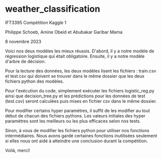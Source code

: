 # weather_classification
IFT3395 Compétition Kaggle 1

Philippe Schoeb, Amine Obeid et Abubakar Garibar Mama

8 novembre 2023

Voici nos deux modèles les mieux réussis.
D'abord, il y a notre modèle de régression logistique qui était obligatoire.
Ensuite, il y a notre modèle d'arbre de décision.

Pour la lecture des données, les deux modèles lisent les fichiers : train.csv et test.csv qui doivent se trouver dans
le même dossier que les deux fichiers python des modèles.

Pour l'exécution du code, simplement exécuter les fichiers logistic_reg.py ainsi que decision_tree.py et les prédictions
pour les données de test (test.csv) seront calculées puis mises en fichier csv dans le même dossier.

Pour modifier certains hyper paramètres, il suffit de les modifier au tout début de chacun des fichiers pythons. Les
valeurs initiales des hyper paramètres sont les meilleurs ou les plus efficaces selon nos tests.

Sinon, à vous de modifier les fichiers python pour utiliser nos fonctions intermédiaires. Nous avons gardé certaines
fonctions inutilisées seulement si elles nous ont aidé à atteindre une conclusion durant la compétition.

Voilà, merci!
